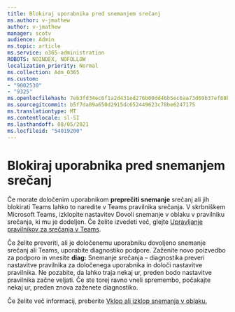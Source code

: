 ```yaml
---
title: Blokiraj uporabnika pred snemanjem srečanj
ms.author: v-jmathew
author: v-jmathew
manager: scotv
audience: Admin
ms.topic: article
ms.service: o365-administration
ROBOTS: NOINDEX, NOFOLLOW
localization_priority: Normal
ms.collection: Adm_O365
ms.custom:
- "9002530"
- "9325"
ms.openlocfilehash: 7eb3fd34ec6f1a2d431ed276b00dd46b5ec6aa73d69b37ef88b1ba0ca6f5d077
ms.sourcegitcommit: b5f7da89a650d2915dc652449623c78be6247175
ms.translationtype: MT
ms.contentlocale: sl-SI
ms.lasthandoff: 08/05/2021
ms.locfileid: "54019200"
---
```

# <a name="block-user-from-recording-meetings"></a>Blokiraj uporabnika pred snemanjem srečanj

Če morate določenim uporabnikom **preprečiti snemanje** srečanj ali jih blokirati Teams lahko to naredite v Teams pravilnika srečanja. V skrbniškem Microsoft Teams, izklopite nastavitev  Dovoli snemanje v oblaku v pravilniku srečanja, ki mu je dodeljen. Če želite izvedeti več, glejte [Upravljanje pravilnikov za srečanja v Teams](https://docs.microsoft.com/microsoftteams/meeting-policies-in-teams#allow-cloud-recording).

Če želite preveriti, ali je določenemu uporabniku dovoljeno snemanje srečanj ali Teams, uporabite diagnostiko podpore. Zaženite novo poizvedbo za podporo in vnesite **diag:** Snemanje srečanja – diagnostika preveri nastavitve pravilnika za določenega uporabnika in določi nastavitve pravilnika. Ne pozabite, da lahko traja nekaj ur, preden bodo nastavitve pravilnika začne veljati. Če ste torej ravno vneli spremembo, počakajte nekaj ur, preden znova zaženete diagnostiko.

Če želite več informacij, preberite [Vklop ali izklop snemanja v oblaku.](https://docs.microsoft.com/microsoftteams/cloud-recording#turn-on-or-turn-off-cloud-recording)
